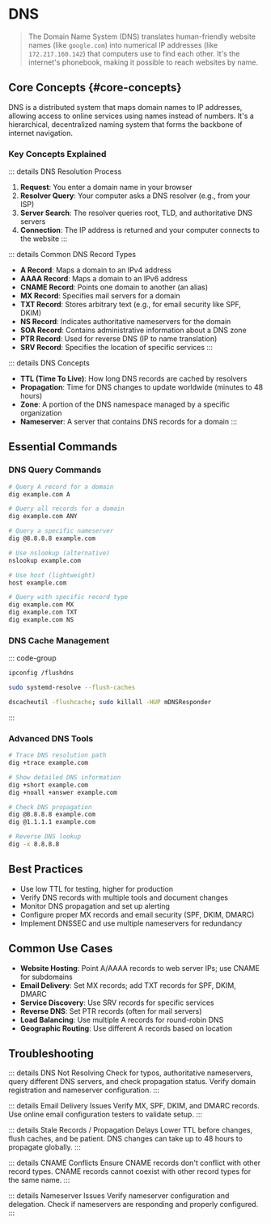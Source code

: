 # DNS

> The Domain Name System (DNS) translates human-friendly website names (like `google.com`) into numerical IP addresses (like `172.217.160.142`) that computers use to find each other. It's the internet's phonebook, making it possible to reach websites by name.

## Core Concepts {#core-concepts}

DNS is a distributed system that maps domain names to IP addresses, allowing access to online services using names instead of numbers. It's a hierarchical, decentralized naming system that forms the backbone of internet navigation.

### Key Concepts Explained

::: details DNS Resolution Process

1. **Request**: You enter a domain name in your browser
2. **Resolver Query**: Your computer asks a DNS resolver (e.g., from your ISP)
3. **Server Search**: The resolver queries root, TLD, and authoritative DNS servers
4. **Connection**: The IP address is returned and your computer connects to the website
   :::

::: details Common DNS Record Types

- **A Record**: Maps a domain to an IPv4 address
- **AAAA Record**: Maps a domain to an IPv6 address
- **CNAME Record**: Points one domain to another (an alias)
- **MX Record**: Specifies mail servers for a domain
- **TXT Record**: Stores arbitrary text (e.g., for email security like SPF, DKIM)
- **NS Record**: Indicates authoritative nameservers for the domain
- **SOA Record**: Contains administrative information about a DNS zone
- **PTR Record**: Used for reverse DNS (IP to name translation)
- **SRV Record**: Specifies the location of specific services
  :::

::: details DNS Concepts

- **TTL (Time To Live)**: How long DNS records are cached by resolvers
- **Propagation**: Time for DNS changes to update worldwide (minutes to 48 hours)
- **Zone**: A portion of the DNS namespace managed by a specific organization
- **Nameserver**: A server that contains DNS records for a domain
  :::

## Essential Commands <Badge type="tip" text="Core CLI" />

### DNS Query Commands

```sh
# Query A record for a domain
dig example.com A

# Query all records for a domain
dig example.com ANY

# Query a specific nameserver
dig @8.8.8.8 example.com

# Use nslookup (alternative)
nslookup example.com

# Use host (lightweight)
host example.com

# Query with specific record type
dig example.com MX
dig example.com TXT
dig example.com NS
```

### DNS Cache Management

::: code-group

```sh [Windows]
ipconfig /flushdns
```

```sh [Linux]
sudo systemd-resolve --flush-caches
```

```sh [macOS]
dscacheutil -flushcache; sudo killall -HUP mDNSResponder
```

:::

### Advanced DNS Tools

```sh
# Trace DNS resolution path
dig +trace example.com

# Show detailed DNS information
dig +short example.com
dig +noall +answer example.com

# Check DNS propagation
dig @8.8.8.8 example.com
dig @1.1.1.1 example.com

# Reverse DNS lookup
dig -x 8.8.8.8
```

## Best Practices

- Use low TTL for testing, higher for production
- Verify DNS records with multiple tools and document changes
- Monitor DNS propagation and set up alerting
- Configure proper MX records and email security (SPF, DKIM, DMARC)
- Implement DNSSEC and use multiple nameservers for redundancy

## Common Use Cases

- **Website Hosting**: Point A/AAAA records to web server IPs; use CNAME for subdomains
- **Email Delivery**: Set MX records; add TXT records for SPF, DKIM, DMARC
- **Service Discovery**: Use SRV records for specific services
- **Reverse DNS**: Set PTR records (often for mail servers)
- **Load Balancing**: Use multiple A records for round-robin DNS
- **Geographic Routing**: Use different A records based on location

## Troubleshooting <Badge type="warning" text="Common Issues" />

::: details DNS Not Resolving
Check for typos, authoritative nameservers, query different DNS servers, and check propagation status. Verify domain registration and nameserver configuration.
:::

::: details Email Delivery Issues
Verify MX, SPF, DKIM, and DMARC records. Use online email configuration testers to validate setup.
:::

::: details Stale Records / Propagation Delays
Lower TTL before changes, flush caches, and be patient. DNS changes can take up to 48 hours to propagate globally.
:::

::: details CNAME Conflicts
Ensure CNAME records don't conflict with other record types. CNAME records cannot coexist with other record types for the same name.
:::

::: details Nameserver Issues
Verify nameserver configuration and delegation. Check if nameservers are responding and properly configured.
:::
